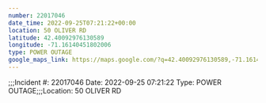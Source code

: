 ```yaml
---
number: 22017046
date_time: 2022-09-25T07:21:22+00:00
location: 50 OLIVER RD
latitude: 42.40092976130589
longitude: -71.16140451802006
type: POWER OUTAGE
google_maps_link: https://maps.google.com/?q=42.40092976130589,-71.16140451802006
---
```


;;;Incident #: 22017046   Date: 2022-09-25 07:21:22    Type: POWER OUTAGE;;;Location: 50 OLIVER RD
